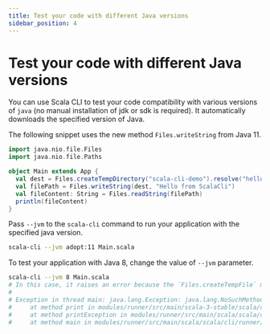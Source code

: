 ```yaml
---
title: Test your code with different Java versions
sidebar_position: 4
---
```


# Test your code with different Java versions

You can use Scala CLI to test your code compatibility with various versions of `java` (no manual installation of jdk or sdk is required). It automatically downloads the specified version of Java.

The following snippet uses the new method `Files.writeString` from Java 11.

```scala title=Main.scala
import java.nio.file.Files
import java.nio.file.Paths

object Main extends App {
  val dest = Files.createTempDirectory("scala-cli-demo").resolve("hello.txt")
  val filePath = Files.writeString(dest, "Hello from ScalaCli")
  val fileContent: String = Files.readString(filePath)
  println(fileContent)
}
```

Pass `--jvm` to the `scala-cli` command to run your application with the specified java version.

```bash ignore
scala-cli --jvm adopt:11 Main.scala
```

<!-- ignored Expected:
Hello from ScalaCli
-->

To test your application with Java 8, change the value of `--jvm` parameter.
```bash ignore fail
scala-cli --jvm 8 Main.scala
# In this case, it raises an error because the `Files.createTempFile` method is not available in java 8
#
# Exception in thread main: java.lang.Exception: java.lang.NoSuchMethodError: java.nio.file.Files.writeString(Ljava/nio/file/Path;Ljava/lang/CharSequence;[Ljava/nio/file/OpenOption;)Ljava/nio/file/Path;
#     at method print in modules/runner/src/main/scala-3-stable/scala/cli/runner/Stacktrace.scala:12 inside runner_3.jar
#     at method printException in modules/runner/src/main/scala/scala/cli/runner/StackTracePrinter.scala:91 inside runner_3.jar
#     at method main in modules/runner/src/main/scala/scala/cli/runner/Runner.scala:22 inside runner_3.jar
```

<!-- ignored Expected:
java.lang.NoSuchMethodError
java.nio.file.Files.writeString
-->
